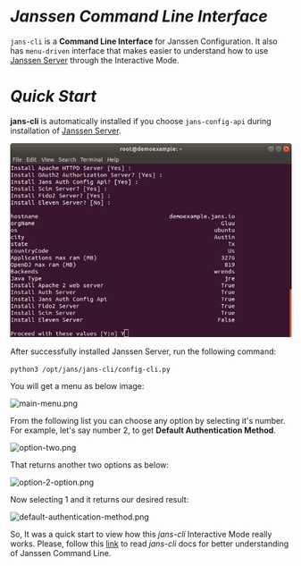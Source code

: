 # _Janssen Command Line Interface_
`jans-cli` is a **Command Line Interface** for Janssen Configuration. It also has `menu-driven` interface that makes easier to understand how to use [Janssen Server](https://github.com/JanssenProject/home) through the Interactive Mode.

# _Quick Start_

**jans-cli** is automatically installed if you choose `jans-config-api` during installation 
of [Janssen Server](https://github.com/JanssenProject/home).

![install-config-api.png](docs/img/install-config-api.png)

After successfully installed Janssen Server, run the following command:

```python3 /opt/jans/jans-cli/config-cli.py```

You will get a menu as below image:

![main-menu.png](docs/img/im-main.png)

From the following list you can choose any option by selecting it's number. For example, let's say number 2,
to get **Default Authentication Method**. 

![option-two.png](docs/img/select-option-2.png)

That returns another two options as below:

![option-2-option.png](docs/img/option-2-option.png)

Now selecting 1 and it returns our desired result:

![default-authentication-method.png](docs/img/default-authentication-method.png)

So, It was a quick start to view how this _jans-cli_ Interactive Mode really works. Please, follow this [link](docs) 
to read _jans-cli_ docs for better understanding of Janssen Command Line.



